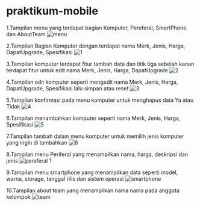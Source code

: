 # praktikum-mobile

1.Tampilan menu yang terdapat bagian Komputer, Pereferal, SmartPhone dan AboutTeam
![menu](https://github.com/Marwan2310/praktikum-mobile/assets/114034360/80de4cbf-c18f-4082-806f-665bff467656)

2.Tampilan Bagian Komputer dengan terdapat nama Merk, Jenis, Harga, DapatUpgrade, Spesifikasi
![1](https://github.com/Marwan2310/praktikum-mobile/assets/114034360/61c52555-86d5-4570-87f8-692a2dc941fc)

3.Tampilan komputer terdapat fitur tambah data dan titik tiga sebelah kanan terdapat fitur untuk edit nama Merk, Jenis, Harga, DapatUpgrade
![2](https://github.com/Marwan2310/praktikum-mobile/assets/114034360/2e317dc7-a13d-42e2-9663-5ab2990b2768)

4.Tampilan edit komputer seperti mengedit nama Merk, Jenis, Harga, DapatUpgrade, Spesifikasi lalu simpan atau reset
![3](https://github.com/Marwan2310/praktikum-mobile/assets/114034360/944c65bb-9593-4458-a0ff-ac0bf2533754)

5.Tampilan konfirmasi pada menu komputer untuk menghapus data Ya atau Tidak
![4](https://github.com/Marwan2310/praktikum-mobile/assets/114034360/b2c47057-dce9-4ddd-8855-084173856a3e)

6.Tampilan menambahkan komputer seperti nama Merk, Jenis, Harga, Spesifikasi
![5](https://github.com/Marwan2310/praktikum-mobile/assets/114034360/a1644471-a22d-47d8-85a0-448ceccd6df7)

7.Tampilan tambah dalam menu komputer untuk memilih jenis komputer yang ingin di tambahkan
![6](https://github.com/Marwan2310/praktikum-mobile/assets/114034360/e33747b1-c75c-4d77-ba80-70792bdcda02)

8.Tampilan menu Periferal yang menampilkan nama, harga, deskripsi dan jenis
![pereferal 1](https://github.com/Marwan2310/praktikum-mobile/assets/114034360/ab80394e-7416-4694-8bfd-5e51b58e78fa)

9.Tampilan menu smartphone yang menampilkan data seperti model, warna, storage, tanggal rilis dan sistem operasi
![smartphone](https://github.com/Marwan2310/praktikum-mobile/assets/114034360/bbfc7b1f-ee96-432e-8de6-a6fa63b59e76)

10.Tampilan about team yang menampilkan nama nama pada anggota kelompok
![team](https://github.com/Marwan2310/praktikum-mobile/assets/114034360/3a15603a-756f-4d06-b5db-5380844cbb7a)


